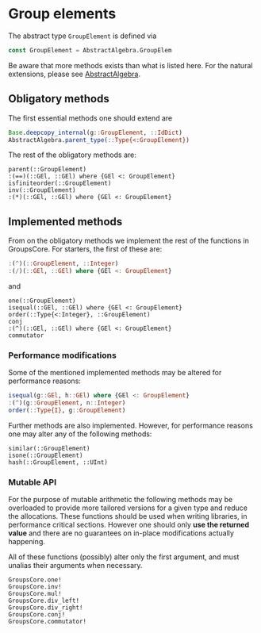 # Group elements

The abstract type `GroupElement` is defined via
```julia
const GroupElement = AbstractAlgebra.GroupElem
```

Be aware that more methods exists than what is listed here. For the natural
extensions, please see
[AbstractAlgebra](https://nemocas.github.io/AbstractAlgebra.jl/latest/extending_abstractalgebra/).

## Obligatory methods

The first essential methods one should extend are
```julia
Base.deepcopy_internal(g::GroupElement, ::IdDict)
AbstractAlgebra.parent_type(::Type{<:GroupElement})
```

The rest of the obligatory methods are:

```@docs
parent(::GroupElement)
:(==)(::GEl, ::GEl) where {GEl <: GroupElement}
isfiniteorder(::GroupElement)
inv(::GroupElement)
:(*)(::GEl, ::GEl) where {GEl <: GroupElement}
```

## Implemented methods

From on the obligatory methods we implement the rest of the functions in
GroupsCore. For starters, the first of these are:
```julia
:(^)(::GroupElement, ::Integer)
:(/)(::GEl, ::GEl) where {GEl <: GroupElement}
```
and
```@docs
one(::GroupElement)
isequal(::GEl, ::GEl) where {GEl <: GroupElement}
order(::Type{<:Integer}, ::GroupElement)
conj
:(^)(::GEl, ::GEl) where {GEl <: GroupElement}
commutator
```

### Performance modifications

Some of the mentioned implemented methods may be altered for performance
reasons:
```julia
isequal(g::GEl, h::GEl) where {GEl <: GroupElement}
:(^)(g::GroupElement, n::Integer)
order(::Type{I}, g::GroupElement)
```

Further methods are also implemented. However, for performance reasons one may
alter any of the following methods:

```@docs
similar(::GroupElement)
isone(::GroupElement)
hash(::GroupElement, ::UInt)
```

### Mutable API

For the purpose of mutable arithmetic the following methods may be overloaded
to provide more tailored versions for a given type and reduce the allocations.
These functions should be used when writing libraries, in performance critical
sections. However one should only **use the returned value** and there are no
guarantees on in-place modifications actually happening.

All of these functions (possibly) alter only the first argument, and must
unalias their arguments when necessary.

```@docs
GroupsCore.one!
GroupsCore.inv!
GroupsCore.mul!
GroupsCore.div_left!
GroupsCore.div_right!
GroupsCore.conj!
GroupsCore.commutator!
```
